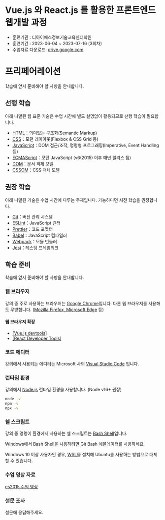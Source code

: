 #  Vue.js 와 React.js 를 활용한 프론트엔드 웹개발 과정
- 훈련기관 : 티아이에스정보기술교육센터학원
- 훈련기간 : 2023-06-04 ~ 2023-07-16 (3회차)
- 수업자료 다운로드: <a target="_blank" href="https://drive.google.com/file/d/1xGkjCzlq7qsto_Kf70VBYG1mVEaC6DGA/view?usp=drive_link">drive.google.com</a>

# 프리페어레이션

학습에 앞서 준비해야 할 사항을 안내합니다.


## 선행 학습

아래 나열된 웹 표준 기술은 수업 시간에 별도 설명없이 활용되므로 선행 학습이 필요합니다.

- <a target="_blank" href="https://developer.mozilla.org/ko/docs/Web/HTML">HTML</a>：의미있는 구조화(Semantic Markup)
- <a target="_blank" href="https://developer.mozilla.org/ko/docs/Web/CSS">CSS</a>：모던 레이아웃(Flexbox & CSS Grid 등)
- <a target="_blank" href="https://ko.javascript.info/">JavaScript</a>：DOM 접근/조작, 명령형 프로그래밍(Imperative, Event Handling 등)
- <a target="_blank" href="https://www.ecma-international.org/publications-and-standards/standards/ecma-262/">ECMAScript</a>：모던 JavaScript (v6(2015) 이후 매년 릴리스 됨)
- <a target="_blank" href="https://developer.mozilla.org/ko/docs/Web/API/Document_Object_Model">DOM</a>：문서 객체 모델
- <a target="_blank" href="https://developer.mozilla.org/ko/docs/Web/API/CSS_Object_Model">CSSOM</a>：CSS 객체 모델

## 권장 학습

아래 나열된 기술은 수업 시간에 다루는 주제입니다. 가능하다면 사전 학습을 권장합니다.

- <a target="_blank" href="https://git-scm.com/">Git</a>：버전 관리 시스템
- <a target="_blank" href="https://eslint.org/">ESLint</a>：JavaScript 린터
- <a target="_blank" href="https://prettier.io/">Prettier</a>：코드 포멧터
- <a target="_blank" href="https://babeljs.io/">Babel</a>：JavaScript 컴파일러
- <a target="_blank" href="https://webpack.js.org/">Webpack</a>：모듈 번들러
- <a target="_blank" href="https://jestjs.io/">Jest</a>：테스팅 프레임워크


## 학습 준비

학습에 앞서 준비해야 할 사항을 안내합니다.

### 웹 브라우저

강의 중 주로 사용하는 브라우저는 <a target="_blank" href="https://www.google.com/intl/ko/chrome/">Google Chrome</a>입니다.
다른 웹 브라우저를 사용해도 무방합니다. (<a target="_blank" href="https://browsehappy.com/">Mozilla Firefox, Microsoft Edge</a> 등)

#### 웹 브라우저 확장

- <a target="_blank" href="https://chrome.google.com/webstore/detail/vuejs-devtools/ljjemllljcmogpfapbkkighbhhppjdbg">[Vue.js devtools]</a>
- <a target="_blank" href="https://chrome.google.com/webstore/detail/react-developer-tools/fmkadmapgofadopljbjfkapdkoienihi?hl=ko">[React Developer Tools]</a>

### 코드 에디터

강의에서 사용되는 에디터는 Microsoft 사의 <a target="_blank" href="https://code.visualstudio.com/">Visual Studio Code</a> 입니다.

### 런타임 환경

강의에서 <a target="_blank" href="https://nodejs.org/ko/">Node.js</a> 런타임 환경을 사용합니다. (Node v16+ 권장)

```sh
node -v
npm -v
npx -v
```

### 쉘 스크립트

강의 중 명령어 환경에서 사용하는 쉘 스크립트는 <a target="_blank" href="https://ko.wikipedia.org/wiki/%EB%B0%B0%EC%8B%9C_(%EC%9C%A0%EB%8B%89%EC%8A%A4_%EC%85%B8">Bash Shell</a>입니다.

Windows에서 Bash Shell을 사용하려면 Git Bash 에뮬레이터를 사용하세요.

Windows 10 이상 사용자인 경우, <a target="_blank" href="https://docs.microsoft.com/ko-kr/windows/wsl/about">WSL</a>을 설치해 Ubuntu를 사용하는 방법으로 대체할 수 있습니다.



### 수업 영상 자료

[es2015 수업 영상](https://youtu.be/5zBmgLhiIRM)



### 설문 조사

설문에 응답해주세요.
